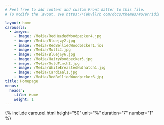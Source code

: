 ```yaml
---
# Feel free to add content and custom Front Matter to this file.
# To modify the layout, see https://jekyllrb.com/docs/themes/#overriding-theme-defaults

layout: home
carousels:
  - images: 
    - image: /Media/RedHeadedWoodpecker4.jpg
    - image: /Media/Bluejay2.jpg
    - image: /Media/RedBelliedWoodpecker1.jpg
    - image: /Media/Multi3.jpg
    - image: /Media/Bluejay6.jpg
    - image: /Media/HairyWoodpecker3.jpg
    - image: /Media/GoldFinch2.jpg
    - image: /Media/WhiteBreastedNuthatch1.jpg
    - image: /Media/Cardinal1.jpg
    - image: /Media/RedBelliedWoodpecker6.jpg
title: Homepage
menus:
  header:
    title: Home
    weight: 1
---
```

{% include carousel.html height="50" unit="%" duration="7" number="1" %}
